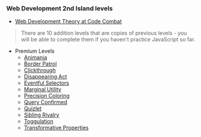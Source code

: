 ### Web Development 2nd Island levels

+ [Web Development Theory at Code Combat](https://github.com/katitek/Code-Combat/tree/master/0_Review/000_web/)

> There are 10 addition levels that are copies of previous levels - you will be able to complete them if you haven't practice JavaScript so far.

+ Premium Levels
    + [Animania](229-Animania/)
    + [Border Patrol](226-Border_Patrol/)
    + [Clickthrough](221-Clickthrough/)
    + [Disappearing Act](222-Disappearing_Act/)
    + [Eventful Selectors](224-Eventful_Selectors/)
    + [Marginal Utility](227-Marginal_Utility/)
    + [Precision Coloring](230-Precision_Coloring/)
    + [Query Confirmed](220-Query_Confirmed/)
    + [Quizlet](231-Quizlet/)
    + [Sibling Rivalry](225-Sibling_Rivalry/)
    + [Toggulation](223-Toggulation/)
    + [Transformative Properties](228-Transformative_Properties/)
